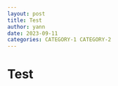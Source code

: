 ```yaml
---
layout: post
title: Test
author: yann
date: 2023-09-11
categories: CATEGORY-1 CATEGORY-2
---
```


# Test
